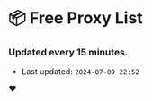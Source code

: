 # :package: Free Proxy List
### Updated every 15 minutes.

- Last updated: `2024-07-09 22:52`

:heart:
